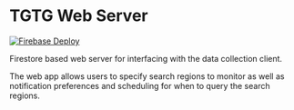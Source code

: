 # TGTG Web Server

[![Firebase Deploy](https://github.com/droneshire/tgtg_data_server/actions/workflows/firebase-hosting-merge.yml/badge.svg)](https://github.com/droneshire/tgtg_data_server/actions/workflows/firebase-hosting-merge.yml)

Firestore based web server for interfacing with the data collection client.

The web app allows users to specify search regions to monitor as well as notification preferences and scheduling for when to query the search regions.
